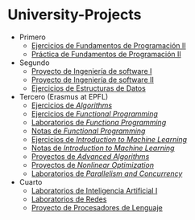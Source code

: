 # University-Projects
 - Primero
   - [Ejercicios de Fundamentos de Programación II](https://github.com/ayhon/DGs2-FP2-Ejercicios)
   - [Práctica de Fundamentos de Programación II](https://github.com/ayhon/DGs2-FP2-Practica)
 - Segundo
   - [Proyecto de Ingeniería de software I](https://github.com/ayhon/DGs3-IS1-Proyecto.git)
   - [Proyecto de Ingeniería de software II](https://github.com/ayhon/DGs4-IS2-Proyecto)
   - [Ejercicios de Estructuras de Datos](https://github.com/ayhon/DGs4-ED-Ejercicios)
 - Tercero (Erasmus at EPFL)
   - [Ejercicios de _Algorithms_](https://github.com/ayhon/DGs5-Algo-Exercises)
   - [Ejercicios de _Functional Programming_](https://github.com/ayhon/DGs5-FP-Exercises)
   - [Laboratorios de _Functiona Programming_](https://github.com/ayhon/DGs5-FP-Labs)
   - [Notas de _Functional Programming_](https://github.com/ayhon/DGs5-FP-Notes)
   - [Ejercicios de _Introduction to Machine Learning_](https://github.com/ayhon/DGs5-IML-Exercises)
   - [Notas de _Introduction to Machine Learning_](https://github.com/ayhon/DGs5-IML-Notes)
   - [Proyectos de _Advanced Algorithms_](https://github.com/ayhon/DGs6-AA-Homework)
   - [Proyectos de _Nonlinear Optimization_](https://github.com/ayhon/DGs6-NO-Projects)
   - [Laboratorios de _Parallelism and Concurrency_](https://github.com/ayhon/DGs6-PC-Labs)
 - Cuarto
   - [Laboratorios de Inteligencia Artificial I](https://github.com/ayhon/DGs7-IA1-Laboratorios)
   - [Laboratorios de Redes](https://github.com/ayhon/DGs7-Redes-Laboratorios)
   - [Proyecto de Procesadores de Lenguaje](https://github.com/ayhon/practica-pl)
